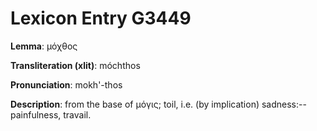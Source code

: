 # Lexicon Entry G3449

**Lemma**: μόχθος

**Transliteration (xlit)**: móchthos

**Pronunciation**: mokh'-thos

**Description**:
from the base of μόγις; toil, i.e. (by implication) sadness:--painfulness, travail.
